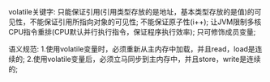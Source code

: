 volatile关键字:
    只能保证引用(引用类型存放的是地址，基本类型存放的是值)的可见性，不能保证引用所指向对象的可见性;
    不能保证原子性(i++);
    让JVM限制多核CPU指令重排(CPU默认并行执行指令，保证程序执行效率);
    只可修饰成员变量;

语义规范:
1.使用volatile变量时，必须重新从主内存中加载，并且read，load是连续的;
2.使用volatile变量后，必须立马同步到主内存中，并且store，write是连续的;
    